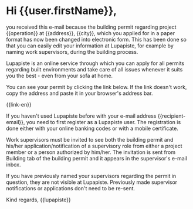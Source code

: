 # Hi {{user.firstName}},

you received this e-mail because the building permit regarding project {{operation}} at {{address}}, {{city}}, which you applied for in a paper format has now been changed into electronic form. This has been done so that you can easily edit your information at Lupapiste, for example by naming work supervisors, during the building process.

Lupapiste is an online service through which you can apply for all permits regarding built environments and take care of all issues whenever it suits you the best - even from your sofa at home.

You can see your permit by clicking the link below. If the link doesn't work, copy the address and paste it in your browser's address bar.

{{link-en}}

If you haven't used Lupapiste before with your e-mail address {{recipient-email}}, you need to first register as a Lupapiste user. The registration is done either with your online banking codes or with a mobile certificate.

Work supervisors must be invited to see both the building permit and his/her application/notification of a supervisory role from either a project member or a person authorized by him/her. The invitation is sent from Building tab of the building permit and it appears in the supervisor's e-mail inbox.

If you have previously named your supervisors regarding the permit in question, they are not visible at Lupapiste. Previously made supervisor notifications or applications don't need to be re-sent.


Kind regards,
{{lupapiste}}